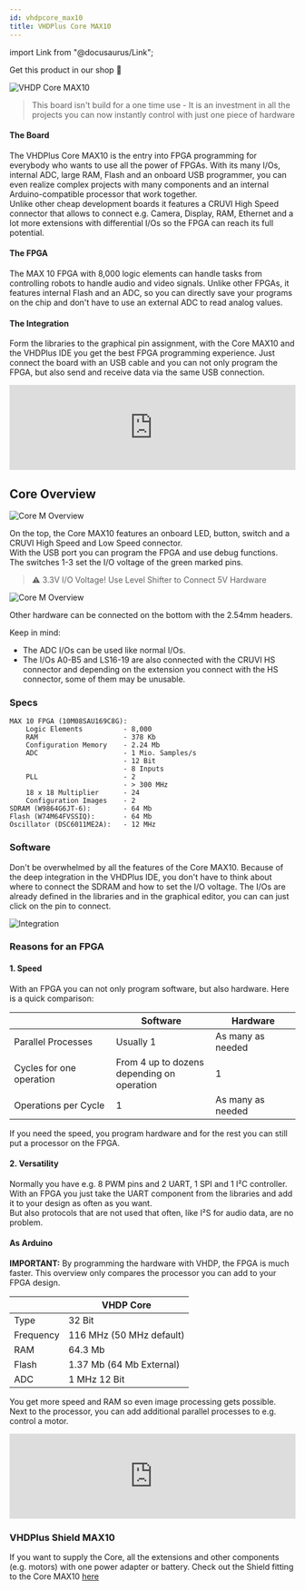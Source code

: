 ```yaml
---
id: vhdpcore_max10
title: VHDPlus Core MAX10
---
```


import Link from "@docusaurus/Link";

<Link className="button button--lg shopButton margin-bottom--lg" href="https://shop.vhdplus.com/product/vhdplus-core-max10/">Get this product in our shop 🛒</Link>

![VHDP Core MAX10](/img/vhdpcore/max10_img.jpg)

> This board isn't build for a one time use - It is an investment in all the projects you can now instantly control with just one piece of hardware

#### The Board
The VHDPlus Core MAX10 is the entry into FPGA programming for everybody who wants to use all the power of FPGAs. With its many I/Os, internal ADC, large RAM, Flash and an onboard USB programmer, you can even realize complex projects with many components and an internal Arduino-compatible processor that work together.<br/>
Unlike other cheap development boards it features a CRUVI High Speed connector that allows to connect e.g. Camera, Display, RAM, Ethernet and a lot more extensions with differential I/Os so the FPGA can reach its full potential.

#### The FPGA
The MAX 10 FPGA with 8,000 logic elements can handle tasks from controlling robots to handle audio and video signals. Unlike other FPGAs, it features internal Flash and an ADC, so you can directly save your programs on the chip and don't have to use an external ADC to read analog values.

#### The Integration
Form the libraries to the graphical pin assignment, with the Core MAX10 and the VHDPlus IDE you get the best FPGA programming experience. Just connect the board with an USB cable and you can not only program the FPGA, but also send and receive data via the same USB connection.

<div class="fluidMedia"><iframe id="ytplayer" type="text/html" width="100%" src="https://www.youtube.com/embed/ubaIahsgd1o?autoplay=0&origin=http://vhdplus.com" frameborder="0" allowFullScreen></iframe></div>

## Core Overview
![Core M Overview](/img/vhdpcore/Items2.png)

On the top, the Core MAX10 features an onboard LED, button, switch and a CRUVI High Speed and Low Speed connector.<br/>
With the USB port you can program the FPGA and use debug functions.<br/>
The switches 1-3 set the I/O voltage of the green marked pins.

> :warning: 3.3V I/O Voltage! Use Level Shifter to Connect 5V Hardware

![Core M Overview](/img/vhdpcore/Items4.png)

Other hardware can be connected on the bottom with the 2.54mm headers.

Keep in mind: 
- The ADC I/Os can be used like normal I/Os.
- The I/Os A0-B5 and LS16-19 are also connected with the CRUVI HS connector and depending on the extension you connect with the HS connector, some of them may be unusable.

### Specs

    MAX 10 FPGA (10M08SAU169C8G):
        Logic Elements          - 8,000
        RAM                     - 378 Kb
        Configuration Memory    - 2.24 Mb
        ADC                     - 1 Mio. Samples/s
                                - 12 Bit
                                - 8 Inputs
        PLL                     - 2
                                - > 300 MHz
        18 x 18 Multiplier      - 24
        Configuration Images    - 2
    SDRAM (W9864G6JT-6):        - 64 Mb
    Flash (W74M64FVSSIQ):       - 64 Mb
    Oscillator (DSC6011ME2A):   - 12 MHz

### Software

Don't be overwhelmed by all the features of the Core MAX10. Because of the deep integration in the VHDPlus IDE, you don't have to think about where to connect the SDRAM and how to set the I/O voltage. The I/Os are already defined in the libraries and in the graphical editor, you can can just click on the pin to connect.

![Integration](/img/vhdpcore/Items5.png)

### Reasons for an FPGA

#### 1. Speed
With an FPGA you can not only program software, but also hardware. Here is a quick comparison:

|                        |Software                                      |Hardware         |
|------------------------|----------------------------------------------|-----------------|
|Parallel Processes      |Usually 1                                     |As many as needed|
|Cycles for one operation|From 4 up to dozens<br/>depending on operation|1                |
|Operations per Cycle    |1                                             |As many as needed|

If you need the speed, you program hardware and for the rest you can still put a processor on the FPGA.

#### 2. Versatility
Normally you have e.g. 8 PWM pins and 2 UART, 1 SPI and 1 I²C controller. With an FPGA you just take the UART component from the libraries and add it to your design as often as you want. <br/>
But also protocols that are not used that often, like I²S for audio data, are no problem.

#### As Arduino
**IMPORTANT:** By programming the hardware with VHDP, the FPGA is much faster. This overview only compares the processor you can add to your FPGA design.

|           | VHDP Core                         |
|-----------|-----------------------------------|
| Type      | 32 Bit                            |
| Frequency | 116 MHz (50 MHz default)          |
| RAM       | 64.3 Mb                           |
| Flash     | 1.37 Mb (64 Mb External)          |
| ADC       | 1 MHz 12 Bit                      |

You get more speed and RAM so even image processing gets possible. Next to the processor, you can add additional parallel processes to e.g. control a motor.

<div class="fluidMedia"><iframe id="ytplayer" type="text/html" width="100%" src="https://www.youtube.com/embed/WZTix6MlBNM?autoplay=0&origin=http://vhdplus.com" frameborder="0" allowFullScreen></iframe></div>

### VHDPlus Shield MAX10
If you want to supply the Core, all the extensions and other components (e.g. motors) with one power adapter or battery. Check out the Shield fitting to the Core MAX10 [here](/docs/components/shield_max10)
